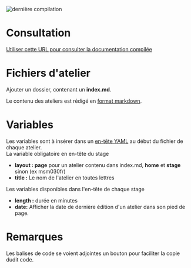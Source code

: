 ![dernière compilation](https://github.com/renaudwangler/ib-labs/actions/workflows/pages/pages-build-deployment/badge.svg)
# Consultation
[Utiliser cette URL pour consulter la documentation compilée](https://renaudwangler.github.io/ib-labs/)

# Fichiers d'atelier
Ajouter un dossier, contenant un **index.md**.  

Le contenu des ateliers est rédigé en [format markdown](https://docs.github.com/fr/get-started/writing-on-github/getting-started-with-writing-and-formatting-on-github/basic-writing-and-formatting-syntax).  

# Variables
Les variables sont à insérer dans un [en-tête YAML](https://jekyllrb.com/docs/front-matter/) au début du fichier de chaque atelier.  
La variable obligatoire en en-tête du stage  
- **layout : page** pour un atelier contenu dans index.md, **home** et **stage** sinon (ex msm030fr)
- **title :** Le nom de l'atelier en toutes lettres  

Les variables disponibles dans l'en-tête de chaque stage  
- **length :** durée en minutes
- **date:** Afficher la date de dernière édition d'un atelier dans son pied de page.

# Remarques
Les balises de code se voient adjointes un bouton pour faciliter la copie dudit code. 